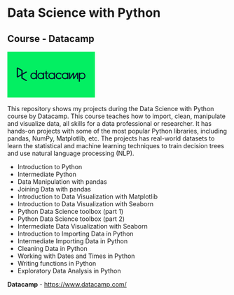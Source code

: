 # Data Science with Python
## Course - Datacamp

<img src="https://github.com/raquelcolares/data-science-with-python_Datacamp/blob/main/datacamp%20logo.png" width="200">

This repository shows my projects during the Data Science with Python course by Datacamp.
This course teaches how to import, clean, manipulate and visualize data, all skills for a data professional or researcher. It has hands-on projects with some of the most popular Python libraries, including pandas, NumPy, Matplotlib, etc. The projects has real-world datasets to learn the statistical and machine learning techniques to train decision trees and use natural language processing (NLP).

* Introduction to Python
* Intermediate Python
* Data Manipulation with pandas
* Joining Data with pandas
* Introduction to Data Visualization with Matplotlib
* Introduction to Data Visualization with Seaborn
* Python Data Science toolbox (part 1)
* Python Data Science toolbox (part 2)
* Intermediate Data Visualization with Seaborn
* Introduction to Importing Data in Python
* Intermediate Importing Data in Python
* Cleaning Data in Python
* Working with Dates and Times in Python
* Writing functions in Python
* Exploratory Data Analysis in Python




**Datacamp** - https://www.datacamp.com/


